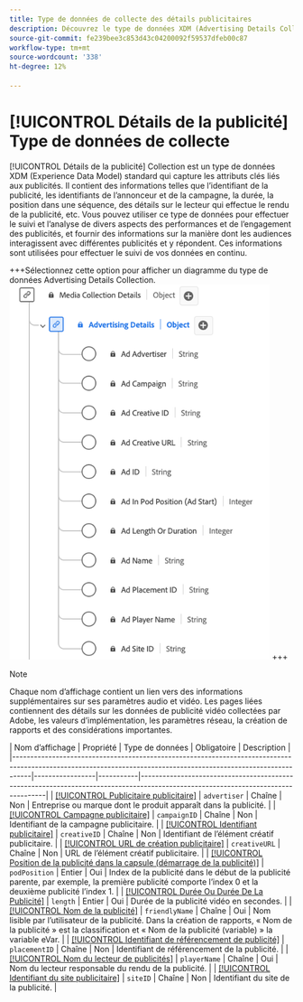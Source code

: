 ```yaml
---
title: Type de données de collecte des détails publicitaires
description: Découvrez le type de données XDM (Advertising Details Collection Experience Data Model).
source-git-commit: fe239bee3c853d43c04200092f59537dfeb00c87
workflow-type: tm+mt
source-wordcount: '338'
ht-degree: 12%

---
```


# [!UICONTROL Détails de la publicité] Type de données de collecte

[!UICONTROL Détails de la publicité] Collection est un type de données XDM (Experience Data Model) standard qui capture les attributs clés liés aux publicités. Il contient des informations telles que l’identifiant de la publicité, les identifiants de l’annonceur et de la campagne, la durée, la position dans une séquence, des détails sur le lecteur qui effectue le rendu de la publicité, etc. Vous pouvez utiliser ce type de données pour effectuer le suivi et l’analyse de divers aspects des performances et de l’engagement des publicités, et fournir des informations sur la manière dont les audiences interagissent avec différentes publicités et y répondent. Ces informations sont utilisées pour effectuer le suivi de vos données en continu.

+++Sélectionnez cette option pour afficher un diagramme du type de données Advertising Details Collection.
![Diagramme du type de données Advertising Details Collection.](../images/data-types/advertising-details-collection.png)
+++

>[!NOTE]
>
>Chaque nom d’affichage contient un lien vers des informations supplémentaires sur ses paramètres audio et vidéo. Les pages liées contiennent des détails sur les données de publicité vidéo collectées par Adobe, les valeurs d’implémentation, les paramètres réseau, la création de rapports et des considérations importantes.

| Nom d’affichage | Propriété | Type de données | Obligatoire | Description |
|-----------------------------------------------------------------------------------------------------------------------------------------------------------------|-----------------|-----------|----------------------------------------------------------------------------------------------------------------------------------|
| [[!UICONTROL Publicitaire publicitaire]](https://experienceleague.adobe.com/docs/media-analytics/using/implementation/variables/ad-parameters.html#advertiser) | `advertiser` | Chaîne | Non | Entreprise ou marque dont le produit apparaît dans la publicité. |
| [[!UICONTROL Campagne publicitaire]](https://experienceleague.adobe.com/docs/media-analytics/using/implementation/variables/ad-parameters.html#campaign-id) | `campaignID` | Chaîne | Non | Identifiant de la campagne publicitaire. |
| [[!UICONTROL Identifiant publicitaire]](https://experienceleague.adobe.com/docs/media-analytics/using/implementation/variables/ad-parameters.html#creative-id) | `creativeID` | Chaîne | Non | Identifiant de l’élément créatif publicitaire. |
| [[!UICONTROL URL de création publicitaire]](https://experienceleague.adobe.com/docs/media-analytics/using/implementation/variables/ad-parameters.html#creative-url) | `creativeURL` | Chaîne | Non | URL de l’élément créatif publicitaire. |
| [[!UICONTROL Position de la publicité dans la capsule (démarrage de la publicité)]](https://experienceleague.adobe.com/docs/media-analytics/using/implementation/variables/ad-parameters.html#ad-start) | `podPosition` | Entier | Oui | Index de la publicité dans le début de la publicité parente, par exemple, la première publicité comporte l’index 0 et la deuxième publicité l’index 1. |
| [[!UICONTROL Durée Ou Durée De La Publicité]](https://experienceleague.adobe.com/docs/media-analytics/using/implementation/variables/ad-parameters.html#ad-length) | `length` | Entier | Oui | Durée de la publicité vidéo en secondes. |
| [[!UICONTROL Nom de la publicité]](https://experienceleague.adobe.com/docs/media-analytics/using/implementation/variables/ad-parameters.html#ad-name) | `friendlyName` | Chaîne | Oui | Nom lisible par l’utilisateur de la publicité. Dans la création de rapports, « Nom de la publicité » est la classification et « Nom de la publicité (variable) » la variable eVar. |
| [[!UICONTROL Identifiant de référencement de publicité]](https://experienceleague.adobe.com/docs/media-analytics/using/implementation/variables/ad-parameters.html#placement-id) | `placementID` | Chaîne | Non | Identifiant de référencement de la publicité. |
| [[!UICONTROL Nom du lecteur de publicités]](https://experienceleague.adobe.com/docs/media-analytics/using/implementation/variables/ad-parameters.html#ad-player-name) | `playerName` | Chaîne | Oui | Nom du lecteur responsable du rendu de la publicité. |
| [[!UICONTROL Identifiant du site publicitaire]](https://experienceleague.adobe.com/docs/media-analytics/using/implementation/variables/ad-parameters.html#site-id) | `siteID` | Chaîne | Non | Identifiant du site de la publicité. |
